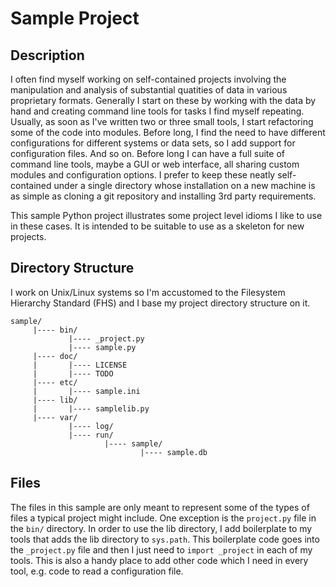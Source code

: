 Sample Project
==============

Description
-----------

I often find myself working on self-contained projects involving the 
manipulation and analysis of substantial quatities of data in various 
proprietary formats. Generally I start on these by working with the data by 
hand and creating command line tools for tasks I find myself repeating.
Usually, as soon as I've written two or three small tools, I start 
refactoring some of the code into modules. Before long, I find the need to 
have different configurations for different systems or data sets, so I add 
support for configuration files. And so on. Before long I can have a full 
suite of command line tools, maybe a GUI or web interface, all sharing custom
modules and configuration options. I prefer to keep these neatly 
self-contained under a single directory whose installation on a new machine
is as simple as cloning a git repository and installing 3rd party
requirements. 

This sample Python project illustrates some project level idioms I like to 
use in these cases. It is intended to be suitable to use as a skeleton for 
new projects. 


Directory Structure
-------------------

I work on Unix/Linux systems so I'm accustomed to the Filesystem
Hierarchy Standard (FHS) and I base my project directory structure on it.

    sample/
         |---- bin/
                 |---- _project.py
                 |---- sample.py
         |---- doc/
         |       |---- LICENSE
         |       |---- TODO
         |---- etc/
         |       |---- sample.ini
         |---- lib/
         |       |---- samplelib.py
         |---- var/
                 |---- log/      
                 |---- run/      
                         |---- sample/      
                                 |---- sample.db      

Files
-----

The files in this sample are only meant to represent some of the types of 
files a typical project might include. One exception is the `project.py` file
in the `bin/` directory. In order to use the lib directory, I add boilerplate
to my tools that adds the lib directory to `sys.path`. This boilerplate code
goes into the `_project.py` file and then I just need to `import _project` in
each of my tools. This is also a handy place to add other code which I need 
in every tool, e.g. code to read a configuration file. 
